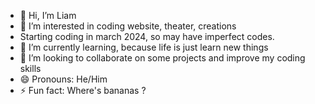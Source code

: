 - 👋 Hi, I’m Liam
- 👀 I’m interested in coding website, theater, creations
- Starting coding in march 2024, so may have imperfect codes.
- 🌱 I’m currently learning, because life is just learn new things
- 💞️ I’m looking to collaborate on some projects and improve my coding skills
- 😄 Pronouns: He/Him
- ⚡ Fun fact: Where's bananas ?

